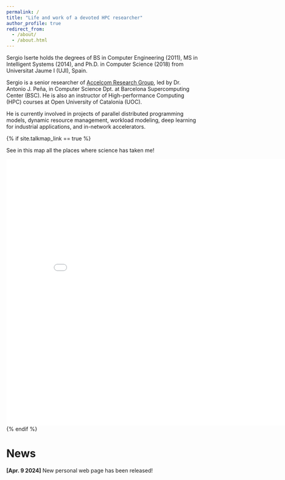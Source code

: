 ```yaml
---
permalink: /
title: "Life and work of a devoted HPC researcher"
author_profile: true
redirect_from: 
  - /about/
  - /about.html
---
```


<p>Sergio Iserte holds the degrees of BS in Computer Engineering (2011), MS in Intelligent Systems (2014), and Ph.D. in Computer Science (2018) from Universitat Jaume I (UJI), Spain. </p>

<p>Sergio is a senior researcher of <a href="https://www.bsc.es/discover-bsc/organisation/scientific-structure/accelerators-and-communications-hpc">Accelcom Research Group</a>, led by Dr. Antonio J. Peña, in Computer Science Dpt. at Barcelona Supercomputing Center (BSC).
He is also an instructor of High-performance Computing (HPC) courses at Open University of Catalonia (UOC).</p>

<p>He is currently involved in projects of parallel distributed programming models, dynamic resource management, workload modeling, deep learning for industrial applications, and in-network accelerators.</p>

{% if site.talkmap_link == true %}
<p>See in this map all the places where science has taken me! </p>
<iframe src="/talkmap/map.html" height="700" width="850" style="border:none;"></iframe>
{% endif %}

News
======
<p><strong>[Apr. 9 2024]</strong> New personal web page has been released!</p>